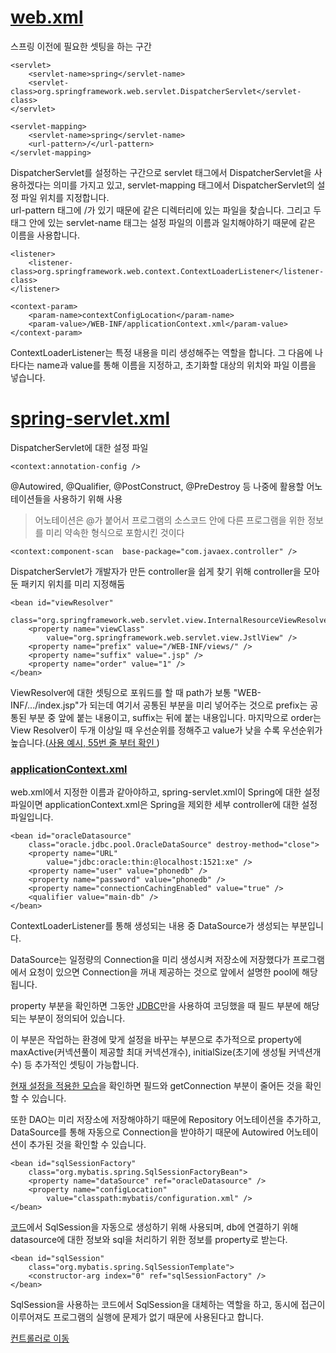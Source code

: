 
# [web.xml](https://github.com/ttuseong/SpringStudy/blob/master/webapp/WEB-INF/web.xml)


스프링 이전에 필요한 셋팅을 하는 구간  
```  
<servlet>
	<servlet-name>spring</servlet-name>
	<servlet-class>org.springframework.web.servlet.DispatcherServlet</servlet-class>
</servlet>

<servlet-mapping>
	<servlet-name>spring</servlet-name>
	<url-pattern>/</url-pattern>
</servlet-mapping>
```
DispatcherServlet를 설정하는 구간으로 servlet 태그에서 DispatcherServlet을 사용하겠다는 의미를 가지고 있고, servlet-mapping 태그에서 DispatcherServlet의 설정 파일 위치를 지정합니다.  
url-pattern 태그에 /가 있기 때문에 같은 디렉터리에 있는 파일을 찾습니다. 그리고 두 태그 안에 있는 servlet-name 태그는 설정 파일의 이름과 일치해야하기 때문에 같은 이름을 사용합니다.  
```
<listener>
	<listener-class>org.springframework.web.context.ContextLoaderListener</listener-class>
</listener>

<context-param>
	<param-name>contextConfigLocation</param-name>
	<param-value>/WEB-INF/applicationContext.xml</param-value>
</context-param>
```
ContextLoaderListener는 특정 내용을 미리 생성해주는 역할을 합니다. 그 다음에 나타다는 name과 value를 통해 이름을 지정하고, 초기화할 대상의 위치와 파일 이름을 넣습니다.
# [spring-servlet.xml](https://github.com/ttuseong/SpringStudy/blob/master/webapp/WEB-INF/spring-servlet.xml)
DispatcherServlet에 대한 설정 파일
```
<context:annotation-config />
```
 @Autowired, @Qualifier, @PostConstruct, @PreDestroy 등  나중에 활용할 어노테이션들을 사용하기 위해 사용
 >어노테이션은 @가 붙어서 프로그램의 소스코드 안에 다른 프로그램을 위한 정보를 미리 약속한 형식으로 포함시킨 것이다
```
<context:component-scan  base-package="com.javaex.controller" />
```
DispatcherServlet가 개발자가 만든 controller을 쉽게 찾기 위해 controller을 모아둔 패키지 위치를 미리 지정해둠
```
<bean id="viewResolver"
	class="org.springframework.web.servlet.view.InternalResourceViewResolver">
	<property name="viewClass"
		value="org.springframework.web.servlet.view.JstlView" />
	<property name="prefix" value="/WEB-INF/views/" />
	<property name="suffix" value=".jsp" />
	<property name="order" value="1" />
</bean>
```
ViewResolver에 대한 셋팅으로 포워드를 할 때 path가 보통 "WEB-INF/.../index.jsp"가 되는데 여기서 공통된 부분을 미리 넣어주는 것으로 prefix는 공통된 부분 중 앞에 붙는 내용이고, suffix는 뒤에 붙는 내용입니다. 마지막으로 order는 View Resolver이 두개 이상일 때 우선순위를 정해주고 value가 낮을 수록 우선순위가 높습니다.([사용 예시, 55번 줄 부터 확인 ](https://github.com/ttuseong/SpringStudy/blob/master/src/main/java/com/javaex/controller/Base.java))  

### [applicationContext.xml](https://github.com/ttuseong/SpringStudy/blob/master/webapp/WEB-INF/applicationContext.xml)
web.xml에서 지정한 이름과 같아야하고, spring-servlet.xml이 Spring에 대한 설정 파일이면 applicationContext.xml은 Spring을 제외한 세부 controller에 대한 설정 파일입니다.
   
```
<bean id="oracleDatasource"
	class="oracle.jdbc.pool.OracleDataSource" destroy-method="close">
	<property name="URL"
		value="jdbc:oracle:thin:@localhost:1521:xe" />
	<property name="user" value="phonedb" />
	<property name="password" value="phonedb" />
	<property name="connectionCachingEnabled" value="true" />
	<qualifier value="main-db" />
</bean>
```
ContextLoaderListener를 통해 생성되는 내용 중  DataSource가 생성되는 부분입니다.
  
DataSource는 일정량의 Connection을 미리 생성시켜 저장소에 저장했다가 프로그램에서 요청이 있으면 Connection을 꺼내 제공하는 것으로 앞에서 설명한 pool에 해당됩니다.
  
property 부분을 확인하면 그동안 [JDBC](https://github.com/ttuseong/SpringStudy/blob/master/src/main/java/com/javaex/dao/PhoneDao.java)만을 사용하여 코딩했을 때 필드 부분에 해당되는 부분이 정의되어 있습니다. 
  
이 부분은 작업하는 환경에 맞게 설정을 바꾸는 부분으로 추가적으로 property에 maxActive(커넥션풀이 제공할 최대 커넥션개수), initialSize(초기에 생성될 커넥션개수) 등 추가적인 셋팅이 가능합니다.
  
[현재 설정을 적용한 모습](https://github.com/ttuseong/SpringStudy/blob/master/src/main/java/com/javaex/dao/PhoneDaoConnectionPool.java)을 확인하면 필드와 getConnection 부분이 줄어든 것을 확인할 수 있습니다.
  
또한 DAO는 미리 저장소에 저장해야하기 때문에 Repository 어노테이션을 추가하고, DataSource를 통해 자동으로 Connection을 받야하기 때문에 Autowired 어노테이션이 추가된 것을 확인할 수 있습니다. 
  
```
<bean id="sqlSessionFactory"
	class="org.mybatis.spring.SqlSessionFactoryBean">
	<property name="dataSource" ref="oracleDatasource" />
	<property name="configLocation"
		value="classpath:mybatis/configuration.xml" />
</bean>
```
[코드](https://github.com/ttuseong/SpringStudy/blob/master/src/main/java/com/javaex/dao/PhoneDaoMybatis.java)에서 SqlSession을 자동으로 생성하기 위해 사용되며, db에 연결하기 위해 datasource에 대한 정보와 sql을 처리하기 위한 정보를 property로 받는다.
  
```
<bean id="sqlSession"
	class="org.mybatis.spring.SqlSessionTemplate">
	<constructor-arg index="0" ref="sqlSessionFactory" />
</bean>
```
SqlSession을 사용하는 코드에서 SqlSession을 대체하는 역할을 하고, 동시에 접근이 이루어져도 프로그램의 실행에 문제가 없기 때문에 사용된다고 합니다.
  
  
[컨트롤러로 이동](https://github.com/ttuseong/SpringStudy/tree/master/src/main/java/com/javaex/controller)
